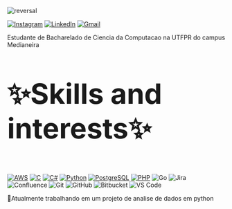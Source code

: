 ![reversal](https://capsule-render.vercel.app/api?type=waving&text=Olá%20&fontSize=50&animation=fadeIn&height=210&fontAlignY=30&desc=Bem-vindo%20ao%20meu%20GitHub&descSize=25&descAlignY=50&color=gradient&customColorList=13)

[![Instagram](https://img.shields.io/badge/Instagram-E4405F?style=for-the-badge&logo=instagram&logoColor=white)](https://www.instagram.com/isah_yass)
[![LinkedIn](https://img.shields.io/badge/LinkedIn-0077B5?style=for-the-badge&logo=linkedin&logoColor=white)](https://www.linkedin.com/in/isabela-osowski/)
[![Gmail](https://img.shields.io/badge/Gmail-D14836?style=for-the-badge&logo=gmail&logoColor=white)](mailto:osowskiisabela@gmail.com)

Estudante de Bacharelado de Ciencia da Computacao na UTFPR do campus Medianeira

<p style="font-size: 65px;">
<strong>✨Skills and interests✨</strong>
<p>

[![AWS](https://img.shields.io/badge/AWS-232F3E?style=for-the-badge&logo=amazon-aws&logoColor=white)](https://aws.amazon.com/)
[![C](https://img.shields.io/badge/C-00599C?style=for-the-badge&logo=c&logoColor=white)](https://en.wikipedia.org/wiki/C_(programming_language))
[![C#](https://img.shields.io/badge/C%23-239120?style=for-the-badge&logo=c-sharp&logoColor=white)](https://docs.microsoft.com/en-us/dotnet/csharp/)
[![Python](https://img.shields.io/badge/Python-3776AB?style=for-the-badge&logo=python&logoColor=white)](https://www.python.org/)
[![PostgreSQL](https://img.shields.io/badge/PostgreSQL-336791?style=for-the-badge&logo=postgresql&logoColor=white)](https://www.postgresql.org/)
[![PHP](https://img.shields.io/badge/PHP-777BB4?style=for-the-badge&logo=php&logoColor=white)](https://www.php.net/)
<img src="https://img.shields.io/badge/Go-00ADD8?style=for-the-badge&logo=go&logoColor=white" alt="Go">
  <img src="https://img.shields.io/badge/Jira-0052CC?style=for-the-badge&logo=jira&logoColor=white" alt="Jira">
  <img src="https://img.shields.io/badge/Confluence-172B4D?style=for-the-badge&logo=confluence&logoColor=white" alt="Confluence">
  <img src="https://img.shields.io/badge/Git-F05032?style=for-the-badge&logo=git&logoColor=white" alt="Git">
  <img src="https://img.shields.io/badge/GitHub-181717?style=for-the-badge&logo=github&logoColor=white" alt="GitHub">
  <img src="https://img.shields.io/badge/Bitbucket-0052CC?style=for-the-badge&logo=bitbucket&logoColor=white" alt="Bitbucket">
    <img src="https://img.shields.io/badge/VS_Code-007ACC?style=for-the-badge&logo=visual-studio-code&logoColor=white" alt="VS Code">



🔭Atualmente trabalhando em um projeto de analise de dados em python
<!--
**isa-707/isa-707** is a ✨ _special_ ✨ repository because its `README.md` (this file) appears on your GitHub profile.

-- Languages used
<p align = "center">
<a href="https://github.com/anuraghazra/github-readme-stats">
  <img src="https://github-readme-stats.vercel.app/api/top-langs/?username=isa-707&size_weight=0.5&count_weight=1&layout=donut&theme=tokyonight" />
</a>
</p>

Here are some ideas to get you started:

- 🔭 I’m currently working on ...
- 🌱 I’m currently learning ...
- 👯 I’m looking to collaborate on ...
- 🤔 I’m looking for help with ...
- 💬 Ask me about ...
- 📫 How to reach me: ...
- 😄 Pronouns: ...
- ⚡ Fun fact: ...
-->
